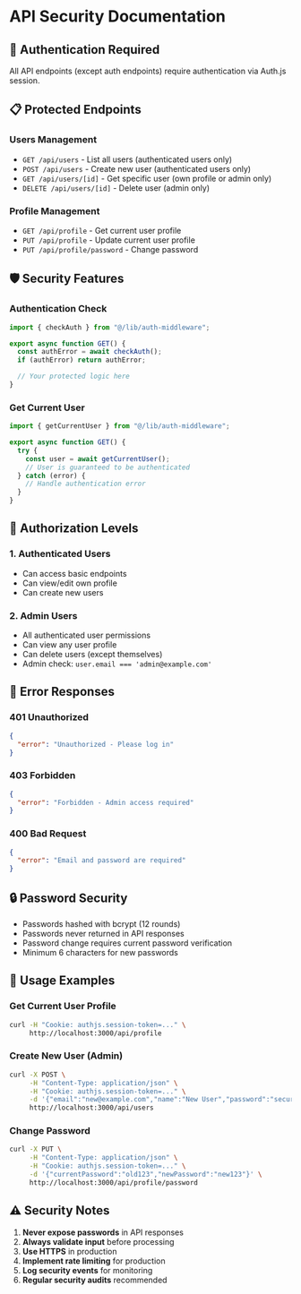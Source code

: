 # API Security Documentation

## 🔐 Authentication Required

All API endpoints (except auth endpoints) require authentication via Auth.js session.

## 📋 Protected Endpoints

### Users Management

- `GET /api/users` - List all users (authenticated users only)
- `POST /api/users` - Create new user (authenticated users only)
- `GET /api/users/[id]` - Get specific user (own profile or admin only)
- `DELETE /api/users/[id]` - Delete user (admin only)

### Profile Management

- `GET /api/profile` - Get current user profile
- `PUT /api/profile` - Update current user profile
- `PUT /api/profile/password` - Change password

## 🛡️ Security Features

### Authentication Check

```typescript
import { checkAuth } from "@/lib/auth-middleware";

export async function GET() {
  const authError = await checkAuth();
  if (authError) return authError;

  // Your protected logic here
}
```

### Get Current User

```typescript
import { getCurrentUser } from "@/lib/auth-middleware";

export async function GET() {
  try {
    const user = await getCurrentUser();
    // User is guaranteed to be authenticated
  } catch (error) {
    // Handle authentication error
  }
}
```

## 🔑 Authorization Levels

### 1. **Authenticated Users**

- Can access basic endpoints
- Can view/edit own profile
- Can create new users

### 2. **Admin Users**

- All authenticated user permissions
- Can view any user profile
- Can delete users (except themselves)
- Admin check: `user.email === 'admin@example.com'`

## 🚫 Error Responses

### 401 Unauthorized

```json
{
  "error": "Unauthorized - Please log in"
}
```

### 403 Forbidden

```json
{
  "error": "Forbidden - Admin access required"
}
```

### 400 Bad Request

```json
{
  "error": "Email and password are required"
}
```

## 🔒 Password Security

- Passwords hashed with bcrypt (12 rounds)
- Passwords never returned in API responses
- Password change requires current password verification
- Minimum 6 characters for new passwords

## 📝 Usage Examples

### Get Current User Profile

```bash
curl -H "Cookie: authjs.session-token=..." \
     http://localhost:3000/api/profile
```

### Create New User (Admin)

```bash
curl -X POST \
     -H "Content-Type: application/json" \
     -H "Cookie: authjs.session-token=..." \
     -d '{"email":"new@example.com","name":"New User","password":"secure123"}' \
     http://localhost:3000/api/users
```

### Change Password

```bash
curl -X PUT \
     -H "Content-Type: application/json" \
     -H "Cookie: authjs.session-token=..." \
     -d '{"currentPassword":"old123","newPassword":"new123"}' \
     http://localhost:3000/api/profile/password
```

## ⚠️ Security Notes

1. **Never expose passwords** in API responses
2. **Always validate input** before processing
3. **Use HTTPS** in production
4. **Implement rate limiting** for production
5. **Log security events** for monitoring
6. **Regular security audits** recommended
